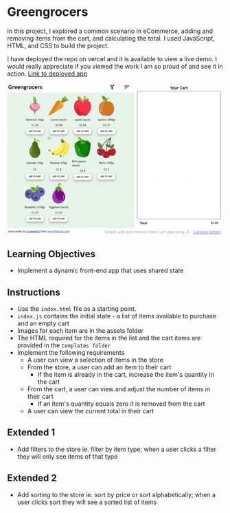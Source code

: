 # Greengrocers
In this project, I explored a common scenario in eCommerce, adding and removing items from the cart, and calculating the total. I used JavaScript, HTML, and CSS to build the project.

I have deployed the repo on vercel and it is available to view a live demo. I would really appreciate if you viewed the work I am so proud of and see it in action.
<a href='https://spotify-clone-amber-six.vercel.app/'> Link to deployed app<a/>

![Result](result.gif)

## Learning Objectives
- Implement a dynamic front-end app that uses shared state

## Instructions
- Use the `index.html` file as a starting point.
- `index.js` contains the initial state - a list of items available to purchase and an empty cart 
- Images for each item are in the assets folder
- The HTML required for the items in the list and the cart items are provided in the `templates folder`
- Implement the following requirements
  - A user can view a selection of items in the store
  - From the store, a user can add an item to their cart
    - If the item is already in the cart, increase the item's quantity in the cart
  - From the cart, a user can view and adjust the number of items in their cart
      - If an item's quantity equals zero it is removed from the cart
  - A user can view the current total in their cart

## Extended 1
- Add filters to the store ie. filter by item type; when a user clicks a filter they will only see items of that type

## Extended 2
- Add sorting to the store ie. sort by price or sort alphabetically; when a user clicks sort they will see a sorted list of items
